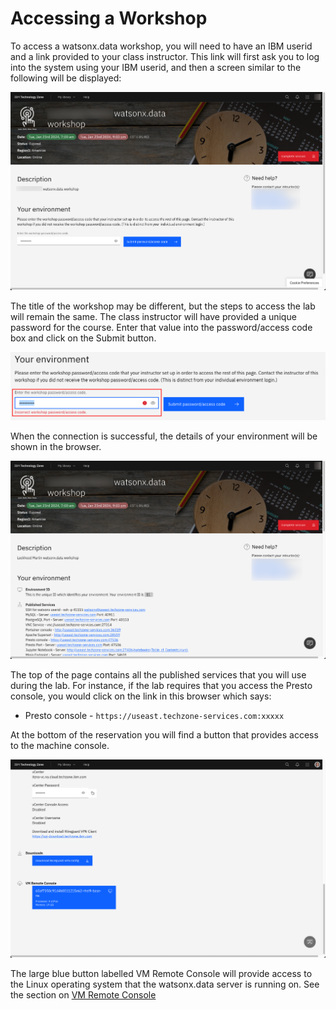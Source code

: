 # Accessing a Workshop

To access a watsonx.data workshop, you will need to have an IBM userid and a link provided to your class instructor. This link will first ask you to log into the system using your IBM userid, and then a screen similar to the following will be displayed:

![Browser](wxd-images/watsonx-workshop.png)

The title of the workshop may be different, but the steps to access the lab will remain the same. The class instructor will have provided a unique password for the course. Enter that value into the password/access code box and click on the Submit button.

![Browser](wxd-images/watsonx-workshop-password.png)

When the connection is successful, the details of your environment will be shown in the browser.

![Browser](wxd-images/watsonx-workshop-details-1.png)

The top of the page contains all the published services that you will use during the lab. For instance, if the lab requires that you access the Presto console, you would click on the link in this browser which says:

* Presto console - `https://useast.techzone-services.com:xxxxx`

At the bottom of the reservation you will find a button that provides access to the machine console.

![Browser](wxd-images/watsonx-workshop-details-2.png)

The large blue button labelled VM Remote Console will provide access to the Linux operating system that the watsonx.data server is running on. See the section on [VM Remote Console](wxd-reference-vnc.md)

